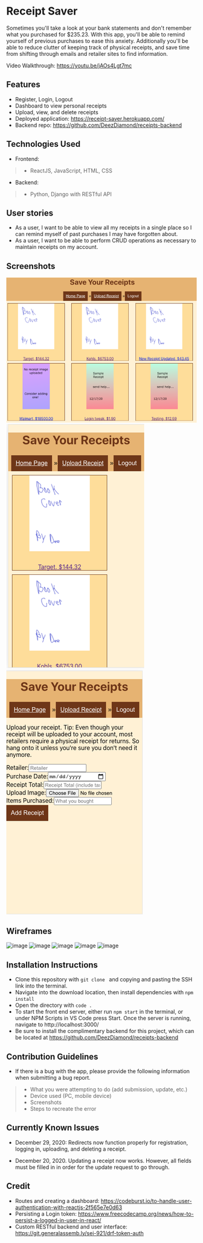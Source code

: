 # Receipt Saver
Sometimes you'll take a look at your bank statements and don't remember what you purchased for $235.23. With this app, you'll be able to remind yourself of previous purchases to ease this anxiety. Additionally you'll be able to reduce clutter of keeping track of physical receipts, and save time from shifting through emails and retailer sites to find information.

Video Walkthrough: https://youtu.be/jAOs4Lgt7mc

## Features 
- Register, Login, Logout 
- Dashboard to view personal receipts
- Upload, view, and delete receipts 
- Deployed application: https://receipt-saver.herokuapp.com/
- Backend repo: https://github.com/DeezDiamond/receipts-backend

## Technologies Used 
- Frontend: 
> - ReactJS, JavaScript, HTML, CSS

- Backend: 
> - Python, Django with RESTful API 

## User stories
- As a user, I want to be able to view all my receipts in a single place so I can remind myself of past purchases I may have forgotten about. 
- As a user, I want to be able to perform CRUD operations as necessary to maintain receipts on my account. 

## Screenshots
![image](https://raw.githubusercontent.com/DeezDiamond/receipts-frontend/main/planning/Screen%20Shot%202020-12-29%20at%204.30.07%20PM.png)
![image](https://raw.githubusercontent.com/DeezDiamond/receipts-frontend/main/planning/Screen%20Shot%202020-12-29%20at%204.31.23%20PM.png)
![image](https://raw.githubusercontent.com/DeezDiamond/receipts-frontend/main/planning/Screen%20Shot%202020-12-29%20at%204.31.47%20PM.png)

## Wireframes
![image](https://media.git.generalassemb.ly/user/30672/files/6e18e380-3994-11eb-8304-a259afe83fc6)
![image](https://media.git.generalassemb.ly/user/30672/files/796c0f00-3994-11eb-97a4-7cf2f23ae11b)
![image](https://media.git.generalassemb.ly/user/30672/files/afa98e80-3994-11eb-8075-76e45c230f3e)
![image](https://media.git.generalassemb.ly/user/30672/files/0f546980-3996-11eb-82ae-a599744e4174)
![image](https://media.git.generalassemb.ly/user/30672/files/c2bc5e80-3994-11eb-9a01-cdf53e52b177)

## Installation Instructions 
- Clone this repository with `git clone ` and copying and pasting the SSH link into the terminal. 
- Navigate into the download location, then install dependencies with `npm install`
- Open the directory with `code .`
- To start the front end server, either run `npm start` in the terminal, or under NPM Scripts in VS Code press Start. Once the server is running, navigate to http://localhost:3000/
- Be sure to install the complimentary backend for this project, which can be located at https://github.com/DeezDiamond/receipts-backend

## Contribution Guidelines 
- If there is a bug with the app, please provide the following information when submitting a bug report.
> - What you were attempting to do (add submission, update, etc.)
> - Device used (PC, mobile device)
> - Screenshots
> - Steps to recreate the error

## Currently Known Issues
- December 29, 2020: Redirects now function properly for registration, logging in, uploading, and deleting a receipt. 

- December 20, 2020. Updating a receipt now works. However, all fields must be filled in in order for the update request to go through. 

## Credit
- Routes and creating a dashboard: https://codeburst.io/to-handle-user-authentication-with-reactjs-2f565e7e0d63
- Persisting a Login token: https://www.freecodecamp.org/news/how-to-persist-a-logged-in-user-in-react/
- Custom RESTful backend and user interface: https://git.generalassemb.ly/sei-921/drf-token-auth